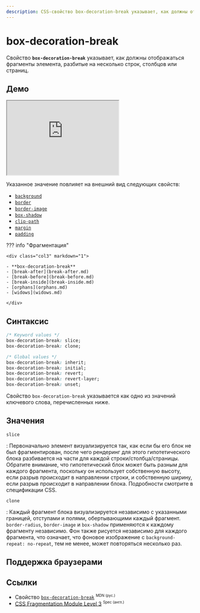 ```yaml
---
description: CSS-свойство box-decoration-break указывает, как должны отображаться фрагменты элемента, разбитые на несколько строк, столбцов или страниц.
---
```


# box-decoration-break

Свойство **`box-decoration-break`** указывает, как должны отображаться фрагменты элемента, разбитые на несколько строк, столбцов или страниц.

## Демо

<iframe class="interactive is-default-height" height="200" src="https://interactive-examples.mdn.mozilla.net/pages/css/box-decoration-break.html" title="MDN Web Docs Interactive Example" loading="lazy" data-readystate="complete"></iframe>

Указанное значение повлияет на внешний вид следующих свойств:

-   [`background`](background.md)
-   [`border`](border.md)
-   [`border-image`](border-image.md)
-   [`box-shadow`](box-shadow.md)
-   [`clip-path`](clip-path.md)
-   [`margin`](margin.md)
-   [`padding`](padding.md)

??? info "Фрагментация"

    <div class="col3" markdown="1">

    - **box-decoration-break**
    - [break-after](break-after.md)
    - [break-before](break-before.md)
    - [break-inside](break-inside.md)
    - [orphans](orphans.md)
    - [widows](widows.md)

    </div>

## Синтаксис

```css
/* Keyword values */
box-decoration-break: slice;
box-decoration-break: clone;

/* Global values */
box-decoration-break: inherit;
box-decoration-break: initial;
box-decoration-break: revert;
box-decoration-break: revert-layer;
box-decoration-break: unset;
```

Свойство `box-decoration-break` указывается как одно из значений ключевого слова, перечисленных ниже.

## Значения

`slice`

: Первоначально элемент визуализируется так, как если бы его блок не был фрагментирован, после чего рендеринг для этого гипотетического блока разбивается на части для каждой строки/столбца/страницы. Обратите внимание, что гипотетический блок может быть разным для каждого фрагмента, поскольку он использует собственную высоту, если разрыв происходит в направлении строки, и собственную ширину, если разрыв происходит в направлении блока. Подробности смотрите в спецификации CSS.

`clone`

: Каждый фрагмент блока визуализируется независимо с указанными границей, отступами и полями, обертывающими каждый фрагмент. `border-radius`, `border-image` и `box-shadow` применяются к каждому фрагменту независимо. Фон также рисуется независимо для каждого фрагмента, что означает, что фоновое изображение с `background-repeat: no-repeat`, тем не менее, может повторяться несколько раз.

## Поддержка браузерами

<p class="ciu_embed" data-feature="mdn-css__properties__box-decoration-break" data-periods="future_1,current,past_1,past_2" data-accessible-colours="false"></p>

## Ссылки

-   Свойство [`box-decoration-break`](https://developer.mozilla.org/ru/docs/Web/CSS/box-decoration-break) <sup><small>MDN (рус.)</small></sup>
-   [CSS Fragmentation Module Level 3](https://w3c.github.io/csswg-drafts/css-break/#break-decoration) <sup><small>Spec (англ.)</small></sup>
